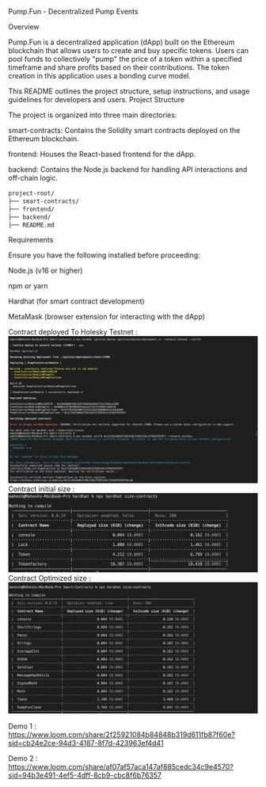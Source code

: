 Pump.Fun - Decentralized Pump Events

Overview

Pump.Fun is a decentralized application (dApp) built on the Ethereum blockchain that allows users to create and buy  specific tokens. Users can pool funds to collectively "pump" the price of a token within a specified timeframe and share profits based on their contributions. The token creation in this application uses a bonding curve model.

This README outlines the project structure, setup instructions, and usage guidelines for developers and users.
Project Structure

The project is organized into three main directories:

smart-contracts: Contains the Solidity smart contracts deployed on the Ethereum blockchain.

frontend: Houses the React-based frontend for the dApp.

backend: Contains the Node.js backend for handling API interactions and off-chain logic.

```shell
project-root/
├── smart-contracts/
├── frontend/
├── backend/
├── README.md
```
Requirements

Ensure you have the following installed before proceeding:

Node.js (v16 or higher)

npm or yarn

Hardhat (for smart contract development)

MetaMask (browser extension for interacting with the dApp)


Contract deployed To Holesky Testnet :
![Alt text](Smart-Contracts/Contract_deployment.png)
Contract initial size :
![Alt text](Smart-Contracts/initial-size.png)
Contract Optimized size :
![Alt text](Smart-Contracts/sizeAfter-Optimized.png)


Demo 1 : https://www.loom.com/share/2f25921084b84848b319d611fb87f60e?sid=cb24e2ce-94d3-4187-8f7d-423963ef4d41

Demo 2 : https://www.loom.com/share/af07af57aca147af885cedc34c9e4570?sid=94b3e491-4ef5-4dff-8cb9-cbc8f6b76357
